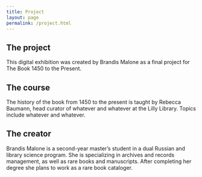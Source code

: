 ```yaml
---
title: Project
layout: page
permalink: /project.html
---
```

## The project
This digital exhibition was created by Brandis Malone as a final project for The Book 1450 to the Present. 

## The course
The history of the book from 1450 to the present is taught by Rebecca Baumann, head curator of whatever and whatever at the Lilly Library. Topics include whatever and whatever. 

## The creator 
Brandis Malone is a second-year master’s student in a dual Russian and library science program. She is specializing in archives and records management, as well as rare books and manuscripts. After completing her degree she plans to work as a rare book cataloger. 
